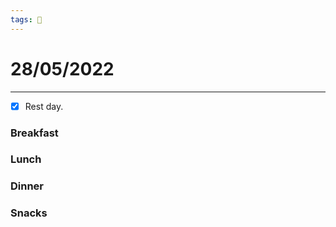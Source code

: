 ```yaml
---
tags: 📆
---
```


# 28/05/2022
---

- [x] Rest day.


### Breakfast


### Lunch


### Dinner


### Snacks



